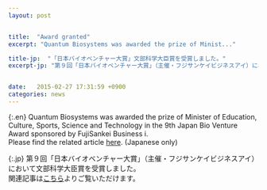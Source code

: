 ```yaml
---
layout: post


title:  "Award granted"
excerpt: "Quantum Biosystems was awarded the prize of Minist..."

title-jp:  "「日本バイオベンチャー大賞」文部科学大臣賞を受賞しました。"
excerpt-jp: "第９回「日本バイオベンチャー大賞」（主催・フジサンケイビジネスアイ）において文部科学大臣賞を受賞しま..."


date:   2015-02-27 17:31:59 +0900
categories: news
---
```


{:.en}
Quantum Biosystems was awarded the prize of Minister of Education, Culture, Sports, Science and Technology in the 9th Japan Bio Venture Award sponsored by FujiSankei Business i.  
Please find the related article [here](http://www.innovations-i.com/focus/1289.html). (Japanese only)


{:.jp}
第９回「日本バイオベンチャー大賞」（主催・フジサンケイビジネスアイ）において文部科学大臣賞を受賞しました。  
関連記事は[こちら](http://www.innovations-i.com/focus/1289.html)よりご覧いただけます。